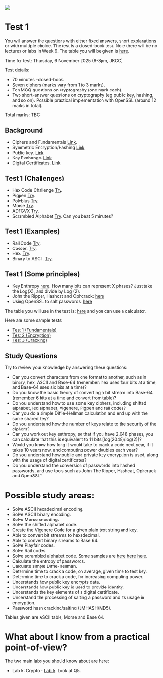<img src="https://github.com/billbuchanan/csn09112/blob/master/zadditional/top_csn09112.png"/>

# Test 1
You will answer the questions with either fixed answers, short explanations or with multiple choice. The test is a closed-book test. Note there will be no lectures or labs in Week 9. The table you will be given is [here](https://asecuritysite.com/public/table.pdf).

Time for test: Thursday, 6 November 2025 (6-8pm, JKCC)

Test details:

* 70 minutes  -closed-book.
* Seven ciphers (marks vary from 1 to 3 marks).
* Ten MCQ questions on cryptography (one mark each).
* Two short-answer questions on cryptography (eg public key, hashing, and so on). Possible practical implementation with OpenSSL (around 12 marks in total).

Total marks: TBC

## Background

* Ciphers and Fundamentals [Link](https://github.com/billbuchanan/csn09112/tree/master/week04_ciphers).
* Symmetric Encryption/Hashing [Link](https://github.com/billbuchanan/csn09112/tree/master/week05_secretkey)
* Public key. [Link](https://github.com/billbuchanan/csn09112/tree/master/week06_public_key/lecture)
* Key Exchange. [Link](https://github.com/billbuchanan/csn09112/tree/master/week06_public_key/lecture)
* Digital Certificates. [Link](https://github.com/billbuchanan/csn09112/tree/master/week07_dig_cert/lecture)

## Test 1 (Challenges)

* Hex Code Challenge [Try](https://asecuritysite.com/challenges/chall_001_hex).
* Pigpen [Try](https://asecuritysite.com/challenges/chall_002_pigpen).
* Polybius [Try](https://asecuritysite.com/challenges/chall_014_polybius).
* Morse [Try](https://asecuritysite.com/challenges/chall_024_morse).
* ADFGVX [Try](https://asecuritysite.com/challenges/chall_011_ADFGVX).
* Scrambled Alphabet [Try](https://asecuritysite.com/cipher/scramb). Can you beat 5 minutes?

## Test 1 (Examples)

* Rail Code [Try](https://asecuritysite.com/challenges/chall_023_rail).
* Caeser. [Try](https://asecuritysite.com/tests/tests?sortBy=caesar).
* Hex. [Try](https://asecuritysite.com/tests/tests?sortBy=hex01).
* Binary to ASCII. [Try](https://asecuritysite.com/tests/tests?sortBy=ascii02). 

## Test 1 (Some principles)

* Key Enthropy [here](https://asecuritysite.com/encryption/en). How many bits can represent X phases? Just take the Log(X), and divide by Log (2).
* John the Ripper, Hashcat and Ophcrack: [here](http://youtu.be/Xvbk2nSzEPk?t=14m17s)
* Using OpenSSL to salt passwords: [here](http://youtu.be/Xvbk2nSzEPk?t=4m58s)

The table you will use in the test is: [here](https://asecuritysite.com/public/test_table.pdf) and you can use a calculator.

Here are some sample tests:

* [Test 1 (Fundamentals)](https://asecuritysite.com/tests/tests?sortBy=crypto01)
* [Test 2 (Encryption)](https://asecuritysite.com/tests/tests?sortBy=crypto02)
* [Test 3 (Cracking)](https://asecuritysite.com/tests/tests?sortBy=crypto03)

## Study Questions

Try to review your knowledge by answering these questions:

* Can you convert characters from one format to another, such as in binary, hex, ASCII and Base-64 (remember: hex uses four bits at a time, and Base-64 uses six bits at a time)?
* Do you know the basic theory of converting a bit stream into Base-64 (remember 6 bits at a time and convert from table)?
* Do you understand how to use some key ciphers, including shifted alphabet, led alphabet, Vigenere, Pigpen and rail codes?
* Can you do a simple Diffie-Hellman calculation and end up with the same shared key?
* Do you understand how the number of keys relate to the security of the ciphers?
* Can you work out key enthropy, so that if you have 2,048 phases, you can calculate that this is equivalent to 11 bits [log(2048)/log(2)]?
* Would you know how long it would take to crack a code next year, if it takes 10 years now, and computing power doubles each year?
* Do you understand how public and private key encryption is used, along with the usage of digital certificates?
* Do you understand the conversion of passwords into hashed passwords, and use tools such as John The Ripper, Hashcat, Ophcrack and OpenSSL?


# Possible study areas:

* Solve ASCII hexadecimal encoding.
* Solve ASCII binary encoding.
* Solve Morse encoding.
* Solve the shifted alphabet code.
* Create the Vigenere Code for a given plain text string and key.
* Able to convert bit streams to hexadecimal.
* Able to convert binary streams to Base 64.
* Solve Playfair codes.
* Solve Rail codes.
* Solve scrambled alphabet code. Some samples are [here](https://asecuritysite.com/challenges/scramb?coding=1) [here](https://asecuritysite.com/challenges/scramb?coding=2) [here](https://asecuritysite.com/challenges/scramb?coding=3).
* Calculate the entropy of passwords.
* Calculate simple Diffie-Hellman.
* Determine time to crack a code, on average, given time to test key.
* Determine time to crack a code, for increasing computing power.
* Understands how public key encrypts data.
* Understands how public key is used to provide identity.
* Understands the key elements of a digital certificate.
* Understand the processing of salting a password and its usage in encryption.
* Password hash cracking/salting (LMHASH/MD5).

Tables given are ASCII table, Morse and Base 64.

# What about I know from a practical point-of-view?

The two main labs you should know about are here:

* Lab 5: Crypto - [Lab 5](https://github.com/billbuchanan/csn09112/tree/master/week05_secretkey/labs). Look at Q5.
